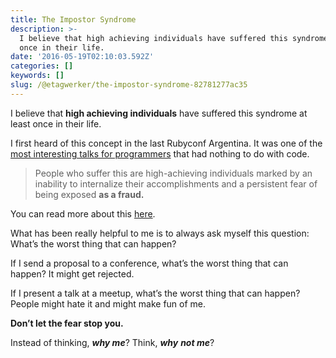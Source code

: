 ```yaml
---
title: The Impostor Syndrome
description: >-
  I believe that high achieving individuals have suffered this syndrome at least
  once in their life.
date: '2016-05-19T02:10:03.592Z'
categories: []
keywords: []
slug: /@etagwerker/the-impostor-syndrome-82781277ac35
---
```


I believe that **high achieving individuals** have suffered this syndrome at least once in their life.

I first heard of this concept in the last Rubyconf Argentina. It was one of the [most interesting talks for programmers](https://vimeo.com/album/3187831/video/115000870) that had nothing to do with code.

> People who suffer this are high-achieving individuals marked by an inability to internalize their accomplishments and a persistent fear of being exposed **as a fraud.**

You can read more about this [here](https://en.m.wikipedia.org/wiki/Impostor_syndrome).

What has been really helpful to me is to always ask myself this question: What’s the worst thing that can happen?

If I send a proposal to a conference, what’s the worst thing that can happen? It might get rejected.

If I present a talk at a meetup, what’s the worst thing that can happen? People might hate it and might make fun of me.

**Don’t let the fear stop you.**

Instead of thinking, **_why me_**? Think, **_why_** **_not me_**?